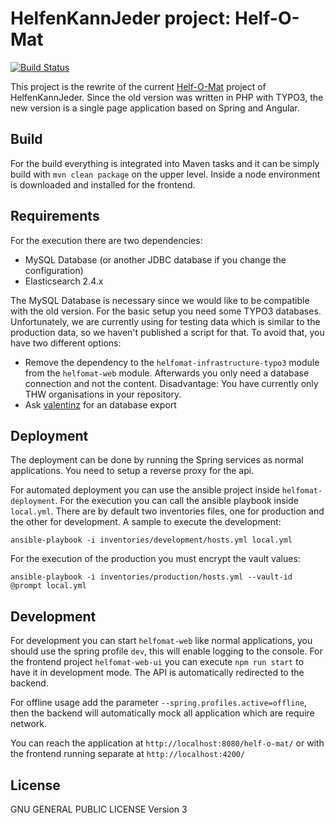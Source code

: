 # HelfenKannJeder project: Helf-O-Mat

[![Build Status](https://travis-ci.org/HelfenKannJeder/helf-o-mat.svg?branch=master)](https://travis-ci.org/HelfenKannJeder/helf-o-mat)

This project is the rewrite of the current [Helf-O-Mat](http://helf-o-mat.de) project of
HelfenKannJeder. Since the old version was written in PHP with TYPO3, the new version is
a single page application based on Spring and Angular.

## Build

For the build everything is integrated into Maven tasks and it can be simply build with
`mvn clean package` on the upper level. Inside a node environment is downloaded and
installed for the frontend.

## Requirements

For the execution there are two dependencies:

- MySQL Database (or another JDBC database if you change the configuration)
- Elasticsearch 2.4.x

The MySQL Database is necessary since we would like to be compatible with the old version.
For the basic setup you need some TYPO3 databases. Unfortunately, we are currently using
for testing data which is similar to the production data, so we haven't published a script
for that. To avoid that, you have two different options:

- Remove the dependency to the `helfomat-infrastructure-typo3` module from the `helfomat-web`
  module. Afterwards you only need a database connection and not the content.
  Disadvantage: You have currently only THW organisations in your repository.
- Ask [valentinz](mailto:valentin.zickner(at)helfenkannjeder(dot)de) for an database export

## Deployment

The deployment can be done by running the Spring services as normal applications.
You need to setup a reverse proxy for the api.

For automated deployment you can use the ansible project inside `helfomat-deployment`.
For the execution you can call the ansible playbook inside `local.yml`.
There are by default two inventories files, one for production and the other for development.
A sample to execute the development:

```ansible-playbook -i inventories/development/hosts.yml local.yml```

For the execution of the production you must encrypt the vault values:

```ansible-playbook -i inventories/production/hosts.yml --vault-id @prompt local.yml```

## Development

For development you can start `helfomat-web` like normal applications, you should use the
spring profile `dev`, this will enable logging to the console. For the frontend
project `helfomat-web-ui` you can execute `npm run start` to have it in development mode.
The API is automatically redirected to the backend.

For offline usage add the parameter `--spring.profiles.active=offline`, then the backend
will automatically mock all application which are require network.

You can reach the application at `http://localhost:8080/helf-o-mat/` or 
with the frontend running separate at `http://localhost:4200/`

## License

GNU GENERAL PUBLIC LICENSE Version 3
